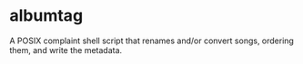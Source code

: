 # albumtag
A POSIX complaint shell script that renames and/or convert songs, ordering them, and write the metadata.
